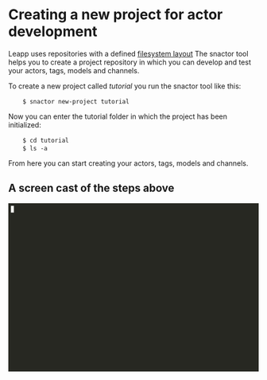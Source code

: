 # Creating a new project for actor development

Leapp uses repositories with a defined [filesystem layout](filesystem-layout.md)
The snactor tool helps you to create a project repository in which you can develop and test your
actors, tags, models and channels.

To create a new project called *tutorial* you run the snactor tool like this:

```shell
    $ snactor new-project tutorial
```

Now you can enter the tutorial folder in which the project has been initialized:

```shell
    $ cd tutorial
    $ ls -a
```

From here you can start creating your actors, tags, models and channels.

## A screen cast of the steps above
![Create Project Tutorial Cast](screencasts/create-project.gif)

